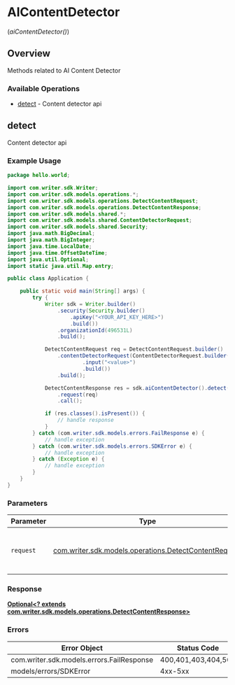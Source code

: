 # AIContentDetector
(*aiContentDetector()*)

## Overview

Methods related to AI Content Detector

### Available Operations

* [detect](#detect) - Content detector api

## detect

Content detector api

### Example Usage

```java
package hello.world;

import com.writer.sdk.Writer;
import com.writer.sdk.models.operations.*;
import com.writer.sdk.models.operations.DetectContentRequest;
import com.writer.sdk.models.operations.DetectContentResponse;
import com.writer.sdk.models.shared.*;
import com.writer.sdk.models.shared.ContentDetectorRequest;
import com.writer.sdk.models.shared.Security;
import java.math.BigDecimal;
import java.math.BigInteger;
import java.time.LocalDate;
import java.time.OffsetDateTime;
import java.util.Optional;
import static java.util.Map.entry;

public class Application {

    public static void main(String[] args) {
        try {
            Writer sdk = Writer.builder()
                .security(Security.builder()
                    .apiKey("<YOUR_API_KEY_HERE>")
                    .build())
                .organizationId(496531L)
                .build();

            DetectContentRequest req = DetectContentRequest.builder()
                .contentDetectorRequest(ContentDetectorRequest.builder()
                        .input("<value>")
                        .build())
                .build();

            DetectContentResponse res = sdk.aiContentDetector().detect()
                .request(req)
                .call();

            if (res.classes().isPresent()) {
                // handle response
            }
        } catch (com.writer.sdk.models.errors.FailResponse e) {
            // handle exception
        } catch (com.writer.sdk.models.errors.SDKError e) {
            // handle exception
        } catch (Exception e) {
            // handle exception
        }
    }
}
```

### Parameters

| Parameter                                                                                                | Type                                                                                                     | Required                                                                                                 | Description                                                                                              |
| -------------------------------------------------------------------------------------------------------- | -------------------------------------------------------------------------------------------------------- | -------------------------------------------------------------------------------------------------------- | -------------------------------------------------------------------------------------------------------- |
| `request`                                                                                                | [com.writer.sdk.models.operations.DetectContentRequest](../../models/operations/DetectContentRequest.md) | :heavy_check_mark:                                                                                       | The request object to use for the request.                                                               |


### Response

**[Optional<? extends com.writer.sdk.models.operations.DetectContentResponse>](../../models/operations/DetectContentResponse.md)**
### Errors

| Error Object                              | Status Code                               | Content Type                              |
| ----------------------------------------- | ----------------------------------------- | ----------------------------------------- |
| com.writer.sdk.models.errors.FailResponse | 400,401,403,404,500                       | application/json                          |
| models/errors/SDKError                    | 4xx-5xx                                   | */*                                       |
